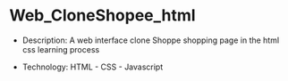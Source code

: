 # Web_CloneShopee_html

* Description: A web interface clone Shoppe shopping page in the html css learning process

* Technology: HTML - CSS - Javascript
